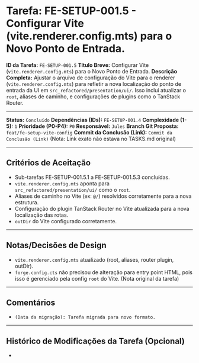 # Tarefa: FE-SETUP-001.5 - Configurar Vite (vite.renderer.config.mts) para o Novo Ponto de Entrada.

**ID da Tarefa:** `FE-SETUP-001.5`
**Título Breve:** Configurar Vite (`vite.renderer.config.mts`) para o Novo Ponto de Entrada.
**Descrição Completa:**
Ajustar o arquivo de configuração do Vite para o renderer (`vite.renderer.config.mts`) para refletir a nova localização do ponto de entrada da UI em `src_refactored/presentation/ui/`. Isso inclui atualizar o `root`, aliases de caminho, e configurações de plugins como o TanStack Router.

---

**Status:** `Concluído`
**Dependências (IDs):** `FE-SETUP-001.4`
**Complexidade (1-5):** `1`
**Prioridade (P0-P4):** `P0`
**Responsável:** `Jules`
**Branch Git Proposta:** `feat/fe-setup-vite-config`
**Commit da Conclusão (Link):** `Commit da Conclusão (Link)` (Nota: Link exato não estava no TASKS.md original)

---

## Critérios de Aceitação
- Sub-tarefas FE-SETUP-001.5.1 a FE-SETUP-001.5.3 concluídas.
- `vite.renderer.config.mts` aponta para `src_refactored/presentation/ui/` como o `root`.
- Aliases de caminho no Vite (ex: `@/`) resolvidos corretamente para a nova estrutura.
- Configuração do plugin TanStack Router no Vite atualizada para a nova localização das rotas.
- `outDir` do Vite configurado corretamente.

---

## Notas/Decisões de Design
- `vite.renderer.config.mts` atualizado (root, aliases, router plugin, outDir).
- `forge.config.cts` não precisou de alteração para entry point HTML, pois isso é gerenciado pela config `root` do Vite. (Nota original da tarefa)

---

## Comentários
- `(Data da migração): Tarefa migrada para novo formato.`

---

## Histórico de Modificações da Tarefa (Opcional)
-

